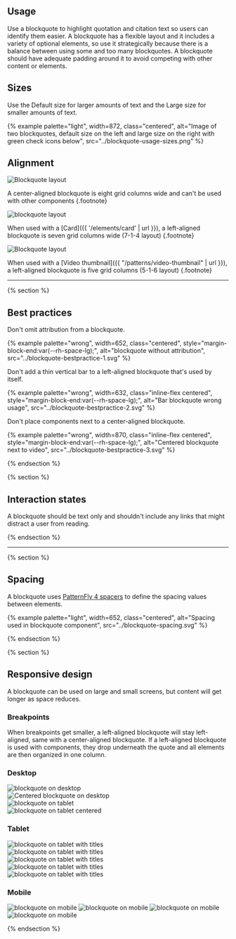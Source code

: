 ## Usage
Use a blockquote to highlight quotation and citation text so users can identify them easier. A blockquote has a flexible layout and it includes a variety of optional elements, so use it strategically because there is a balance between using some and too many blockquotes. A blockquote should have adequate padding around it to avoid competing with other content or elements.

## Sizes
Use the Default size for larger amounts of text and the Large size for smaller amounts of text.

{% example palette="light",
           width=872,
           class="centered",
           alt="Image of two blockquotes, default size on the left and large size on the right with green check icons below",
           src="../blockquote-usage-sizes.png" %}

## Alignment



<div class="centered margin-top--4 margin-bottom--6">
  <img alt="Blockquote layout" class="margin-bottom--2" src="{{ '../blockquote-layout-2.svg' | url }}">
</div>

A center-aligned blockquote is eight grid columns wide and can't be used with 
other components {.footnote}

<div class="centered margin-top--4 margin-bottom--6">
  <img alt="blockquote layout" src="{{ '../blockquote-layout-3.svg' | url }}">
</div>

When used with a [Card]({{ '/elements/card' | url }}), a left-aligned blockquote 
is seven grid columns wide (7-1-4 layout) {.footnote}

<div class="centered margin-top--4 margin-bottom--6">
  <img alt="Blockquote layout" src="{{ '../blockquote-layout-4.svg' | url }}">
</div>

When used with a [Video thumbnail]({{ "/patterns/video-thumbnail" | url }}), a 
left-aligned blockquote is five grid columns (5-1-6 layout) {.footnote}

<hr style="margin-block:var(--rh-space-lg) var(--rh-space-5xl);">

{% section %}
## Best practices
Don't omit attribution from a blockquote.

{% example palette="wrong",
           width=652,
           class="centered",
           style="margin-block-end:var(--rh-space-lg);",
           alt="blockquote without attribution",
           src="../blockquote-bestpractice-1.svg" %}

Don't add a thin vertical bar to a left-aligned blockquote that's used by 
itself.

{% example palette="wrong",
           width=632,
           class="inline-flex centered",
           style="margin-block-end:var(--rh-space-lg);",
           alt="Bar blockquote wrong usage",
           src="../blockquote-bestpractice-2.svg" %}

Don't place components next to a center-aligned blockquote.

{% example palette="wrong",
           width=870,
           class="inline-flex centered",
           style="margin-block-end:var(--rh-space-lg);",
           alt="Centered blockquote next to video",
           src="../blockquote-bestpractice-3.svg" %}

{% endsection %}

{% section %}
## Interaction states
A blockquote should be text only and shouldn't include any links that might 
distract a user from reading.
<!-- For more information about link interaction states, see future link.-->
{% endsection %}

<hr style="margin-block:var(--rh-space-5xl);">

{% section %}
## Spacing
A blockquote uses [PatternFly 4 spacers][spacers] to define the spacing values 
between elements.

{% example palette="light",
           width=652,
           class="centered",
           alt="Spacing used in blockquote component",
           src="../blockquote-spacing.svg" %}

[spacers]: https://www.patternfly.org/v4/guidelines/spacers/
{% endsection %}

{% section %}

## Responsive design

A blockquote can be used on large and small screens, but content will get 
longer as space reduces.

### Breakpoints
When breakpoints get smaller, a left-aligned blockquote will stay left-aligned, 
same with a center-aligned blockquote. If a left-aligned blockquote is used with 
components, they drop underneath the quote and all elements are then organized 
in one column.

### Desktop

<div style="display:flex;flex-direction:column;gap:var(--rh-space-2xl);margin-block:var(--rh-space-2xl);">
  <img alt="blockquote on desktop" src="{{ '../blockquote-breakpoint-1.svg' | url }}">
  <img alt="Centered blockquote on desktop" src="{{ '../blockquote-breakpoint-2.svg' | url }}">
  <img alt="blockquote on tablet" src="{{ '../blockquote-breakpoint-3.svg' | url }}">
  <img alt="blockquote on tablet centered" src="{{ '../blockquote-breakpoint-4.svg' | url }}">
</div>

### Tablet

<div style="--inline-img-max-width:768px;display:flex;flex-direction:column;gap:var(--rh-space-2xl);margin-block:var(--rh-space-2xl);">
  <img alt="blockquote on tablet with titles" src="{{ '../blockquote-breakpoint-5.svg' | url }}">
  <img alt="blockquote on tablet with titles" src="{{ '../blockquote-breakpoint-6.svg' | url }}">
  <img alt="blockquote on tablet with titles" src="{{ '../blockquote-breakpoint-7.svg' | url }}">
</div>

<div style="--inline-img-max-width:768px;display:flex;flex-direction:column;gap:var(--rh-space-2xl);margin-block:var(--rh-space-2xl);">
  <img alt="blockquote on tablet with titles" src="{{ '../blockquote-breakpoint-5.svg' | url }}">
  <img alt="blockquote on tablet with titles" src="{{ '../blockquote-breakpoint-8.svg' | url }}">
</div>

### Mobile

<div class="multi-column--400-wide" style="--inline-img-max-width:360px;row-gap:var(--rh-space-3xl);margin-block:var(--rh-space-md);">
  <img alt="blockquote on mobile" src="{{ '../blockquote-breakpoint-mobile-1.svg' | url }}">
  <img alt="blockquote on mobile" src="{{ '../blockquote-breakpoint-mobile-2.svg' | url }}">
  <img alt="blockquote on mobile" src="{{ '../blockquote-breakpoint-mobile-3.svg' | url }}">
  <img alt="blockquote on mobile" src="{{ '../blockquote-breakpoint-mobile-4.svg' | url }}">
</div>

{% endsection %}

